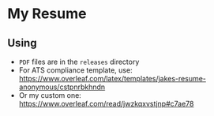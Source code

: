# My Resume

## Using

- `PDF` files are in the `releases` directory
- For ATS compliance template, use: <https://www.overleaf.com/latex/templates/jakes-resume-anonymous/cstpnrbkhndn>
- Or my custom one: <https://www.overleaf.com/read/jwzkqxvstjnp#c7ae78>

